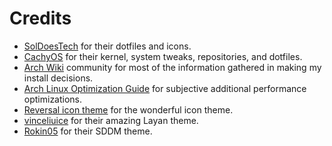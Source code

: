 # Credits

- [SolDoesTech](https://github.com/SolDoesTech) for their dotfiles and icons.
- [CachyOS](https://github.com/CachyOS) for their kernel, system tweaks, repositories, and dotfiles.
- [Arch Wiki](https://wiki.archlinux.org/) community for most of the information gathered in making my install decisions.
- [Arch Linux Optimization Guide](https://ventureo.codeberg.page/) for subjective additional performance optimizations.
- [Reversal icon theme](https://github.com/yeyushengfan258/Reversal-icon-theme) for the wonderful icon theme.
- [vinceliuice](https://github.com/vinceliuice) for their amazing Layan theme.
- [Rokin05](https://github.com/Rokin05) for their SDDM theme.
